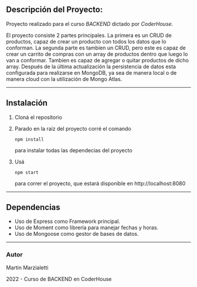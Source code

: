 ## Descripción del Proyecto:

Proyecto realizado para el curso *BACKEND* dictado por *CoderHouse*.

El proyecto consiste 2 partes principales. La primera es un CRUD de productos, capaz de crear un producto con todos los datos que lo conforman.
La segunda parte es tambien un CRUD, pero este es capaz de crear un carrito de compras con un array de productos dentro que luego lo van a conformar. Tambien es capaz de agregar o quitar productos de dicho array.
Después de la última actualización la persistencia de datos esta configurada para realizarse en MongoDB, ya sea de manera local o de manera cloud con la utilización de Mongo Atlas.

---
## Instalación

1. Cloná el repositorio

2. Parado en la raíz del proyecto corré el comando 

   ```
   npm install
   ```

    para instalar todas las dependecias del proyecto

3. Usá 

   ```
   npm start
   ```

    para correr el proyecto, que estará disponible en http://localhost:8080


---
## Dependencias

- Uso de Express como Framework principal.
- Uso de Moment como librería para manejar fechas y horas.
- Uso de Mongoose como gestor de bases de datos.

---
### Autor

Martin Marzialetti

2022 - Curso de BACKEND en CoderHouse
